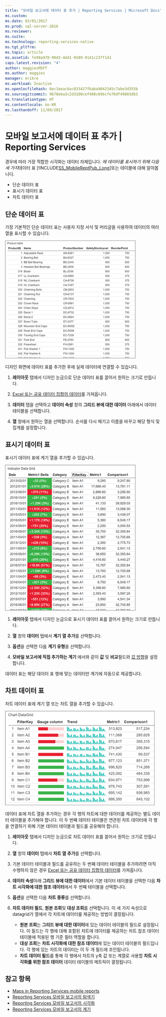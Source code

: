 ```yaml
---
title: "모바일 보고서에 데이터 표 추가 | Reporting Services | Microsoft Docs"
ms.custom: 
ms.date: 03/01/2017
ms.prod: sql-server-2016
ms.reviewer: 
ms.suite: 
ms.technology: reporting-services-native
ms.tgt_pltfrm: 
ms.topic: article
ms.assetid: fe98a970-90d3-44d1-9189-9141c237f141
caps.latest.revision: "4"
author: maggiesMSFT
ms.author: maggies
manager: erikre
ms.workload: Inactive
ms.openlocfilehash: 6ec3aeacbac833427f6aba9042345c7abe3d355b
ms.sourcegitcommit: 9678eba3c2d3100cef408c69bcfe76df49803d63
ms.translationtype: HT
ms.contentlocale: ko-KR
ms.lasthandoff: 11/09/2017
---
```

# <a name="add-data-grids-to-mobile-reports--reporting-services"></a>모바일 보고서에 데이터 표 추가 | Reporting Services
경우에 따라 가장 적합한 시각화는 데이터 자체입니다. *에 데이터를 표시하기 위해 다음 세 가지*데이터 표 [!INCLUDE[SS_MobileReptPub_Long](../../includes/ss-mobilereptpub-long.md)]또는 테이블에 대해 알아봅니다.
* 단순 데이터 표
* 표시기 데이터 표
* 차트 데이터 표

## <a name="simple-data-grid"></a>단순 데이터 표
가장 기본적인 단순 데이터 표는 사용자 지정 서식 및 머리글을 사용하여 데이터의 여러 열을 표시할 수 있습니다. 

![mobile-report-simple-data-grid](../../reporting-services/mobile-reports/media/mobile-report-simple-data-grid.png)

디자인 화면에 데이터 표를 추가한 후에 실제 데이터에 연결할 수 있습니다.

1. **레이아웃** 탭에서 디자인 눈금으로 단순 데이터 표를 끌어서 원하는 크기로 만듭니다.

2. [Excel 또는 공유 데이터 집합의 데이터](../../reporting-services/mobile-reports/data-for-reporting-services-mobile-reports.md)를 가져옵니다.

3. **데이터** 탭을 선택하고 **데이터 속성** 창의 **그리드 뷰에 대한 데이터** 아래에서 데이터 테이블을 선택합니다.

4. **열** 창에서 원하는 열을 선택합니다. 순서를 다시 매기고 이름을 바꾸고 해당 형식 및 집계를 설정합니다. 

 
##  <a name="indicator-data-grid"></a>표시기 데이터 표
표시기 데이터 표에 계기 열을 추가할 수 있습니다.

![mobile-report-indicator-data-grid](../../reporting-services/mobile-reports/media/mobile-report-indicator-data-grid.png)

1. **레이아웃** 탭에서 디자인 눈금으로 표시기 데이터 표를 끌어서 원하는 크기로 만듭니다.

2. **열** 창의 **데이터** 탭에서 **계기 열 추가**를 선택합니다. 

3. **옵션**을 선택한 다음 **계기 유형**을 선택합니다. 

4. **모바일 보고서에 직접 추가하는 계기** 에서와 같이 **값** 및 **비교**필드와 [값 방향](../../reporting-services/mobile-reports/add-gauges-to-mobile-reports-reporting-services.md)을 설정합니다.

데이터 표는 해당 데이터 표 행에 맞는 데이터만 계기에 자동으로 제공합니다.  

## <a name="chart-data-grid"></a>차트 데이터 표
차트 데이터 표에 계기 열 또는 차트 열을 추가할 수 있습니다. 

![mobile-report-chart-data-grid](../../reporting-services/mobile-reports/media/mobile-report-chart-data-grid.png)

데이터 표에 차트 열을 추가하는 경우 각 행의 차트에 대한 데이터를 제공하는 별도 데이터 테이블을 추가해야 합니다. 이 두 번째 데이터 테이블은 연관된 차트 데이터에 각 행을 연결하기 위해 기본 데이터 테이블과 필드를 공유해야 합니다. 

1. **레이아웃** 탭에서 디자인 눈금으로 차트 데이터 표를 끌어서 원하는 크기로 만듭니다.

2. **열** 창의 **데이터** 탭에서 **차트 열 추가**를 선택합니다. 

3. 기본 데이터 테이블과 필드를 공유하는 두 번째 데이터 테이블을 추가하려면 아직 수행하지 않은 경우 [Excel 또는 공유 데이터 집합의 데이터](../../reporting-services/mobile-reports/data-for-reporting-services-mobile-reports.md)를 가져옵니다.

4. **데이터 속성**아래 **그리드 뷰에 대한 데이터**에서 기본 데이터 테이블을 선택한 다음 **차트 시각화에 대한 참조 데이터**에서 두 번째 테이블을 선택합니다.

5. **옵션**을 선택한 다음 **차트 종류**를 선택합니다.
 
6. **차트 데이터 필드**, **원본 조회**및 **대상 조회**를 선택합니다. 
   이 세 가지 속성으로 datagrid가 열에서 각 차트에 데이터를 제공하는 방법이 결정됩니다.
   
   *   **원본 조회**는 **그리드 뷰에 대한 데이터**에 있는 데이터 테이블의 필드로 설정됩니다. 이 필드는 각 행에 대해 포함된 차트에 데이터를 제공하는 차트 참조 데이터 테이블에 적용된 행 기준 필터 역할을 합니다. 
   * **대상 조회**는 **차트 시각화에 대한 참조 데이터**에 있는 데이터 테이블의 필드입니다. 각 행에 있는 차트의 데이터는 이 두 개 필드에 조인됩니다.   
   * **차트 데이터 필드**를 통해 각 행에서 차트의 y축 값 또는 계열로 사용할 **차트 시각화를 위한 참조 데이터** 데이터 테이블의 메트릭이 결정됩니다.  

## <a name="see-also"></a>참고 항목 
* [Maps in Reporting Services mobile reports](../../reporting-services/mobile-reports/maps-in-reporting-services-mobile-reports.md)
* [Reporting Services 모바일 보고서의 탐색기](../../reporting-services/mobile-reports/add-navigators-to-reporting-services-mobile-reports.md)
* [Reporting Services 모바일 보고서의 시각화](../../reporting-services/mobile-reports/add-visualizations-to-reporting-services-mobile-reports.md)
* [Reporting Services 모바일 보고서의 계기](../../reporting-services/mobile-reports/add-gauges-to-mobile-reports-reporting-services.md)  
 
  
